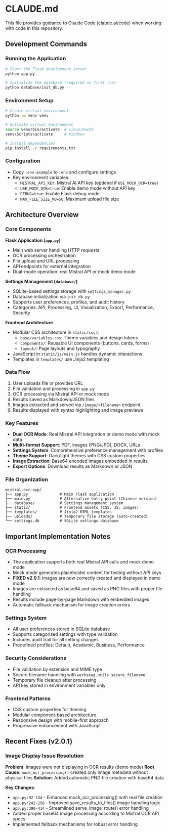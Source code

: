 # CLAUDE.md

This file provides guidance to Claude Code (claude.ai/code) when working with code in this repository.

## Development Commands

### Running the Application
```bash
# Start the Flask development server
python app.py

# Initialize the database (required on first run)
python database/init_db.py
```

### Environment Setup
```bash
# Create virtual environment
python -m venv venv

# Activate virtual environment
source venv/bin/activate  # Linux/macOS
venv\Scripts\activate     # Windows

# Install dependencies
pip install -r requirements.txt
```

### Configuration
- Copy `.env.example` to `.env` and configure settings
- Key environment variables:
  - `MISTRAL_API_KEY`: Mistral AI API key (optional if `USE_MOCK_OCR=true`)
  - `USE_MOCK_OCR=true`: Enable demo mode without API key
  - `DEBUG=true`: Enable Flask debug mode
  - `MAX_FILE_SIZE_MB=50`: Maximum upload file size

## Architecture Overview

### Core Components

**Flask Application (`app.py`)**
- Main web server handling HTTP requests
- OCR processing orchestration 
- File upload and URL processing
- API endpoints for external integration
- Dual-mode operation: real Mistral API or mock demo mode

**Settings Management (`database/`)**
- SQLite-based settings storage with `settings_manager.py`
- Database initialization via `init_db.py`
- Supports user preferences, profiles, and audit history
- Categories: API, Processing, UI, Visualization, Export, Performance, Security

**Frontend Architecture**
- Modular CSS architecture in `static/css/`:
  - `base/variables.css`: Theme variables and design tokens
  - `components/`: Reusable UI components (buttons, cards, forms)
  - `layout/`: Page layouts and typography
- JavaScript in `static/js/main.js` handles dynamic interactions
- Templates in `templates/` use Jinja2 templating

### Data Flow
1. User uploads file or provides URL
2. File validation and processing in `app.py`
3. OCR processing via Mistral API or mock mode
4. Results saved as Markdown/JSON files
5. Images extracted and served via `/image/<filename>` endpoint
6. Results displayed with syntax highlighting and image previews

### Key Features
- **Dual OCR Mode**: Real Mistral API integration or demo mode with mock data
- **Multi-format Support**: PDF, images (PNG/JPG), DOCX, URLs
- **Settings System**: Comprehensive preference management with profiles
- **Theme Support**: Dark/light themes with CSS custom properties
- **Image Extraction**: Base64 encoded images embedded in results
- **Export Options**: Download results as Markdown or JSON

### File Organization
```
mistral-ocr-app/
├── app.py              # Main Flask application
├── main.py             # Alternative entry point (Chinese version)
├── database/           # Settings management system
├── static/             # Frontend assets (CSS, JS, images)
├── templates/          # Jinja2 HTML templates
├── uploads/            # Temporary file storage (auto-created)
└── settings.db         # SQLite settings database
```

## Important Implementation Notes

### OCR Processing
- The application supports both real Mistral API calls and mock demo mode
- Mock mode generates placeholder content for testing without API keys
- **FIXED v2.0.1**: Images are now correctly created and displayed in demo mode
- Images are extracted as base64 and saved as PNG files with proper file handling
- Results include page-by-page Markdown with embedded images
- Automatic fallback mechanism for image creation errors

### Settings System
- All user preferences stored in SQLite database
- Supports categorized settings with type validation
- Includes audit trail for all setting changes
- Predefined profiles: Default, Academic, Business, Performance

### Security Considerations
- File validation by extension and MIME type
- Secure filename handling with `werkzeug.utils.secure_filename`
- Temporary file cleanup after processing
- API key stored in environment variables only

### Frontend Patterns
- CSS custom properties for theming
- Modular component-based architecture
- Responsive design with mobile-first approach
- Progressive enhancement with JavaScript

## Recent Fixes (v2.0.1)

### Image Display Issue Resolution
**Problem**: Images were not displaying in OCR results (demo mode)
**Root Cause**: `mock_ocr_processing()` created only image metadata without physical files
**Solution**: Added automatic PNG file creation with base64 data

**Key Changes**:
- `app.py:92-134` - Enhanced mock_ocr_processing() with real file creation
- `app.py:242-258` - Improved save_results_to_files() image handling logic  
- `app.py:390-414` - Streamlined serve_image_route() error handling
- Added proper base64 image processing according to Mistral OCR API specs
- Implemented fallback mechanisms for robust error handling